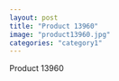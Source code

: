 ```yaml
---
layout: post
title: "Product 13960"
image: "product13960.jpg"
categories: "category1"
---
```

Product 13960
